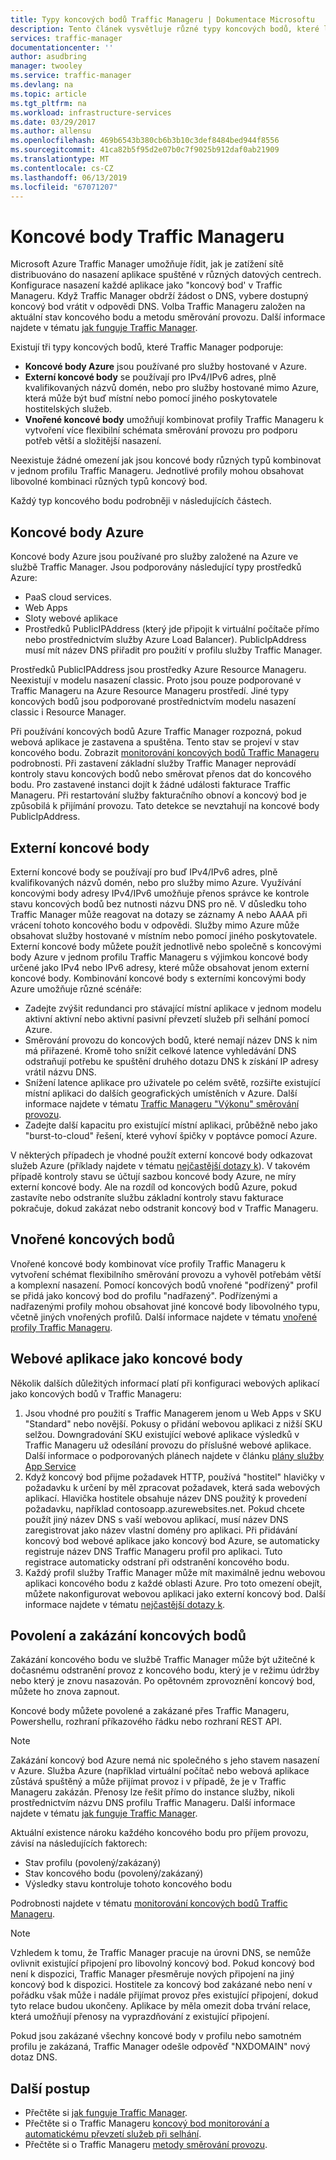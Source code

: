 ```yaml
---
title: Typy koncových bodů Traffic Manageru | Dokumentace Microsoftu
description: Tento článek vysvětluje různé typy koncových bodů, které lze použít s Azure Traffic Managerem
services: traffic-manager
documentationcenter: ''
author: asudbring
manager: twooley
ms.service: traffic-manager
ms.devlang: na
ms.topic: article
ms.tgt_pltfrm: na
ms.workload: infrastructure-services
ms.date: 03/29/2017
ms.author: allensu
ms.openlocfilehash: 469b6543b380cb6b3b10c3def8484bed944f8556
ms.sourcegitcommit: 41ca82b5f95d2e07b0c7f9025b912daf0ab21909
ms.translationtype: MT
ms.contentlocale: cs-CZ
ms.lasthandoff: 06/13/2019
ms.locfileid: "67071207"
---
```

# <a name="traffic-manager-endpoints"></a>Koncové body Traffic Manageru

Microsoft Azure Traffic Manager umožňuje řídit, jak je zatížení sítě distribuováno do nasazení aplikace spuštěné v různých datových centrech. Konfigurace nasazení každé aplikace jako "koncový bod' v Traffic Manageru. Když Traffic Manager obdrží žádost o DNS, vybere dostupný koncový bod vrátit v odpovědi DNS. Volba Traffic Manageru založen na aktuální stav koncového bodu a metodu směrování provozu. Další informace najdete v tématu [jak funguje Traffic Manager](traffic-manager-how-it-works.md).

Existují tři typy koncových bodů, které Traffic Manager podporuje:

* **Koncové body Azure** jsou používané pro služby hostované v Azure.
* **Externí koncové body** se používají pro IPv4/IPv6 adres, plně kvalifikovaných názvů domén, nebo pro služby hostované mimo Azure, která může být buď místní nebo pomocí jiného poskytovatele hostitelských služeb.
* **Vnořené koncové body** umožňují kombinovat profily Traffic Manageru k vytvoření více flexibilní schémata směrování provozu pro podporu potřeb větší a složitější nasazení.

Neexistuje žádné omezení jak jsou koncové body různých typů kombinovat v jednom profilu Traffic Manageru. Jednotlivé profily mohou obsahovat libovolné kombinaci různých typů koncový bod.

Každý typ koncového bodu podrobněji v následujících částech.

## <a name="azure-endpoints"></a>Koncové body Azure

Koncové body Azure jsou používané pro služby založené na Azure ve službě Traffic Manager. Jsou podporovány následující typy prostředků Azure:

* PaaS cloud services.
* Web Apps
* Sloty webové aplikace
* Prostředků PublicIPAddress (který jde připojit k virtuální počítače přímo nebo prostřednictvím služby Azure Load Balancer). PublicIpAddress musí mít název DNS přiřadit pro použití v profilu služby Traffic Manager.

Prostředků PublicIPAddress jsou prostředky Azure Resource Manageru. Neexistují v modelu nasazení classic. Proto jsou pouze podporované v Traffic Manageru na Azure Resource Manageru prostředí. Jiné typy koncových bodů jsou podporované prostřednictvím modelu nasazení classic i Resource Manager.

Při používání koncových bodů Azure Traffic Manager rozpozná, pokud webová aplikace je zastavena a spuštěna. Tento stav se projeví v stav koncového bodu. Zobrazit [monitorování koncových bodů Traffic Manageru](traffic-manager-monitoring.md#endpoint-and-profile-status) podrobnosti. Při zastavení základní služby Traffic Manager neprovádí kontroly stavu koncových bodů nebo směrovat přenos dat do koncového bodu. Pro zastavené instanci dojít k žádné události fakturace Traffic Manageru. Při restartování služby fakturačního obnoví a koncový bod je způsobilá k přijímání provozu. Tato detekce se nevztahují na koncové body PublicIpAddress.

## <a name="external-endpoints"></a>Externí koncové body

Externí koncové body se používají pro buď IPv4/IPv6 adres, plně kvalifikovaných názvů domén, nebo pro služby mimo Azure. Využívání koncovými body adresy IPv4/IPv6 umožňuje přenos správce ke kontrole stavu koncových bodů bez nutnosti názvu DNS pro ně. V důsledku toho Traffic Manager může reagovat na dotazy se záznamy A nebo AAAA při vrácení tohoto koncového bodu v odpovědi. Služby mimo Azure může obsahovat služby hostované v místním nebo pomocí jiného poskytovatele. Externí koncové body můžete použít jednotlivě nebo společně s koncovými body Azure v jednom profilu Traffic Manageru s výjimkou koncové body určené jako IPv4 nebo IPv6 adresy, které může obsahovat jenom externí koncové body. Kombinování koncové body s externími koncovými body Azure umožňuje různé scénáře:

* Zadejte zvýšit redundanci pro stávající místní aplikace v jednom modelu aktivní aktivní nebo aktivní pasivní převzetí služeb při selhání pomocí Azure. 
* Směrování provozu do koncových bodů, které nemají název DNS k nim má přiřazené. Kromě toho snížit celkové latence vyhledávání DNS odstraňují potřebu ke spuštění druhého dotazu DNS k získání IP adresy vrátil názvu DNS.
* Snížení latence aplikace pro uživatele po celém světě, rozšiřte existující místní aplikaci do dalších geografických umístěních v Azure. Další informace najdete v tématu [Traffic Manageru "Výkonu" směrování provozu](traffic-manager-routing-methods.md#performance).
* Zadejte další kapacitu pro existující místní aplikaci, průběžně nebo jako "burst-to-cloud" řešení, které vyhoví špičky v poptávce pomocí Azure.

V některých případech je vhodné použít externí koncové body odkazovat služeb Azure (příklady najdete v tématu [nejčastější dotazy k](traffic-manager-faqs.md#traffic-manager-endpoints)). V takovém případě kontroly stavu se účtují sazbou koncové body Azure, ne míry externí koncové body. Ale na rozdíl od koncových bodů Azure, pokud zastavíte nebo odstraníte službu základní kontroly stavu fakturace pokračuje, dokud zakázat nebo odstranit koncový bod v Traffic Manageru.

## <a name="nested-endpoints"></a>Vnořené koncových bodů

Vnořené koncové body kombinovat více profily Traffic Manageru k vytvoření schémat flexibilního směrování provozu a vyhověl potřebám větší a komplexní nasazení. Pomocí koncových bodů vnořené "podřízený" profil se přidá jako koncový bod do profilu "nadřazený". Podřízenými a nadřazenými profily mohou obsahovat jiné koncové body libovolného typu, včetně jiných vnořených profilů. Další informace najdete v tématu [vnořené profily Traffic Manageru](traffic-manager-nested-profiles.md).

## <a name="web-apps-as-endpoints"></a>Webové aplikace jako koncové body

Několik dalších důležitých informací platí při konfiguraci webových aplikací jako koncových bodů v Traffic Manageru:

1. Jsou vhodné pro použití s Traffic Managerem jenom u Web Apps v SKU "Standard" nebo novější. Pokusy o přidání webovou aplikaci z nižší SKU selžou. Downgradování SKU existující webové aplikace výsledků v Traffic Manageru už odesílání provozu do příslušné webové aplikace. Další informace o podporovaných plánech najdete v článku [plány služby App Service](https://azure.microsoft.com/pricing/details/app-service/plans/)
2. Když koncový bod přijme požadavek HTTP, používá "hostitel" hlavičky v požadavku k určení by měl zpracovat požadavek, která sada webových aplikací. Hlavička hostitele obsahuje název DNS použitý k provedení požadavku, například contosoapp.azurewebsites.net. Pokud chcete použít jiný název DNS s vaší webovou aplikací, musí název DNS zaregistrovat jako název vlastní domény pro aplikaci. Při přidávání koncový bod webové aplikace jako koncový bod Azure, se automaticky registruje název DNS Traffic Manageru profil pro aplikaci. Tuto registrace automaticky odstraní při odstranění koncového bodu.
3. Každý profil služby Traffic Manager může mít maximálně jednu webovou aplikaci koncového bodu z každé oblasti Azure. Pro toto omezení obejít, můžete nakonfigurovat webovou aplikaci jako externí koncový bod. Další informace najdete v tématu [nejčastější dotazy k](traffic-manager-faqs.md#traffic-manager-endpoints).

## <a name="enabling-and-disabling-endpoints"></a>Povolení a zakázání koncových bodů

Zakázání koncového bodu ve službě Traffic Manager může být užitečné k dočasnému odstranění provoz z koncového bodu, který je v režimu údržby nebo který je znovu nasazován. Po opětovném zprovoznění koncový bod, můžete ho znova zapnout.

Koncové body můžete povolené a zakázané přes Traffic Manageru, Powershellu, rozhraní příkazového řádku nebo rozhraní REST API.

> [!NOTE]
> Zakázání koncový bod Azure nemá nic společného s jeho stavem nasazení v Azure. Služba Azure (například virtuální počítač nebo webová aplikace zůstává spuštěný a může přijímat provoz i v případě, že je v Traffic Manageru zakázán. Přenosy lze řešit přímo do instance služby, nikoli prostřednictvím názvu DNS profilu Traffic Manageru. Další informace najdete v tématu [jak funguje Traffic Manager](traffic-manager-how-it-works.md).

Aktuální existence nároku každého koncového bodu pro příjem provozu, závisí na následujících faktorech:

* Stav profilu (povolený/zakázaný)
* Stav koncového bodu (povolený/zakázaný)
* Výsledky stavu kontroluje tohoto koncového bodu

Podrobnosti najdete v tématu [monitorování koncových bodů Traffic Manageru](traffic-manager-monitoring.md#endpoint-and-profile-status).

> [!NOTE]
> Vzhledem k tomu, že Traffic Manager pracuje na úrovni DNS, se nemůže ovlivnit existující připojení pro libovolný koncový bod. Pokud koncový bod není k dispozici, Traffic Manager přesměruje nových připojení na jiný koncový bod k dispozici. Hostitele za koncový bod zakázané nebo není v pořádku však může i nadále přijímat provoz přes existující připojení, dokud tyto relace budou ukončeny. Aplikace by měla omezit doba trvání relace, která umožňují přenosy na vyprazdňování z existující připojení.

Pokud jsou zakázané všechny koncové body v profilu nebo samotném profilu je zakázaná, Traffic Manager odešle odpověď "NXDOMAIN" nový dotaz DNS.


## <a name="next-steps"></a>Další postup

* Přečtěte si [jak funguje Traffic Manager](traffic-manager-how-it-works.md).
* Přečtěte si o Traffic Manageru [koncový bod monitorování a automatickému převzetí služeb při selhání](traffic-manager-monitoring.md).
* Přečtěte si o Traffic Manageru [metody směrování provozu](traffic-manager-routing-methods.md).
